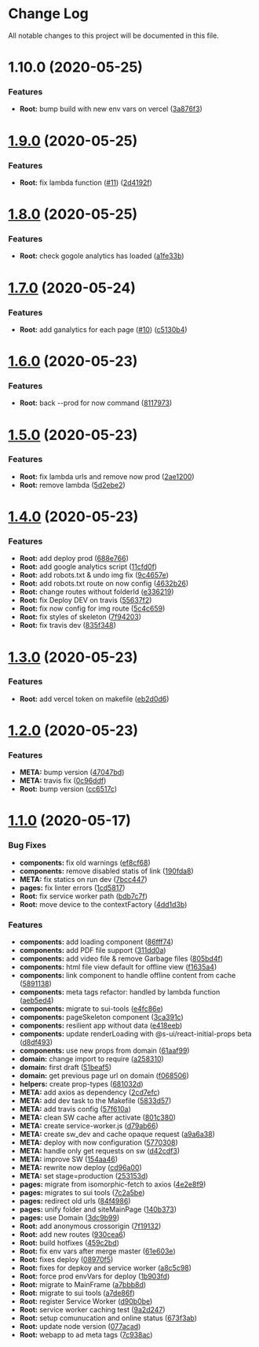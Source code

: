# Change Log

All notable changes to this project will be documented in this file.

# 1.10.0 (2020-05-25)


### Features

* **Root:** bump build with new env vars on vercel ([3a876f3](https://github.com/documents-library/app/commit/3a876f3f63f1f66cddcd599567a616c80f9e309a))



# [1.9.0](https://github.com/documents-library/app/compare/1.8.0...1.9.0) (2020-05-25)


### Features

* **Root:** fix lambda function ([#11](https://github.com/documents-library/app/issues/11)) ([2d4192f](https://github.com/documents-library/app/commit/2d4192f788cbbbe7bde985540e4a838f0ede6a35))



# [1.8.0](https://github.com/documents-library/app/compare/1.7.0...1.8.0) (2020-05-25)


### Features

* **Root:** check gogole analytics has loaded ([a1fe33b](https://github.com/documents-library/app/commit/a1fe33bc0fe6065257e78979bffcce48b56c766f))



# [1.7.0](https://github.com/documents-library/app/compare/1.6.0...1.7.0) (2020-05-24)


### Features

* **Root:** add ganalytics for each page ([#10](https://github.com/documents-library/app/issues/10)) ([c5130b4](https://github.com/documents-library/app/commit/c5130b40af7a72fbaa819302cc530e79e51e0f9a))



# [1.6.0](https://github.com/documents-library/app/compare/1.5.0...1.6.0) (2020-05-23)


### Features

* **Root:** back --prod for now command ([8117973](https://github.com/documents-library/app/commit/811797325633c3af1b5b1a61261482f1d8db2f17))



# [1.5.0](https://github.com/documents-library/app/compare/1.4.0...1.5.0) (2020-05-23)


### Features

* **Root:** fix lambda urls and remove now prod ([2ae1200](https://github.com/documents-library/app/commit/2ae120030a299b399c3514d19542c721171fb166))
* **Root:** remove lambda ([5d2ebe2](https://github.com/documents-library/app/commit/5d2ebe2bfea1cacf4bc3bddb017333e7d193f059))



# [1.4.0](https://github.com/documents-library/app/compare/1.3.0...1.4.0) (2020-05-23)


### Features

* **Root:** add deploy prod ([688e766](https://github.com/documents-library/app/commit/688e76699e8ea5b42100866ad8653561cb312794))
* **Root:** add google analytics script ([11cfd0f](https://github.com/documents-library/app/commit/11cfd0f1d0988988e56b1a8a9afbfb3a78d3814e))
* **Root:** add robots.txt & undo img fix ([9c4657e](https://github.com/documents-library/app/commit/9c4657e7258bdaee147d6bd2c0403eec275e5f49))
* **Root:** add robots.txt route on now config ([4632b26](https://github.com/documents-library/app/commit/4632b264cddc684229251a80d49ac2facb27943b))
* **Root:** change routes without folderId ([e336219](https://github.com/documents-library/app/commit/e33621950661182baad7c34aad924223d92a73db))
* **Root:** fix Deploy DEV on travis ([55637f2](https://github.com/documents-library/app/commit/55637f2f615fd7180094c1df1418214eb0562dae))
* **Root:** fix now config for img route ([5c4c659](https://github.com/documents-library/app/commit/5c4c65937c239c0c76de34f5cd719d5b97637b16))
* **Root:** fix styles of skeleton ([7f94203](https://github.com/documents-library/app/commit/7f942031bb4c67ba3f1b02f363a5fb1c2ba2281c))
* **Root:** fix travis dev ([835f348](https://github.com/documents-library/app/commit/835f348ca7d6eda62b52c51d02fe8a8d43e98efb))



# [1.3.0](https://github.com/documents-library/app/compare/1.2.0...1.3.0) (2020-05-23)


### Features

* **Root:** add vercel token on makefile ([eb2d0d6](https://github.com/documents-library/app/commit/eb2d0d6a2fca0c3f8a141870ad2e243b73bf55fc))



# [1.2.0](https://github.com/documents-library/app/compare/1.1.0...1.2.0) (2020-05-23)


### Features

* **META:** bump version ([47047bd](https://github.com/documents-library/app/commit/47047bd9d5a75a52f8f63eb5472aeb4ebe97e72d))
* **META:** travis fix ([0c96ddf](https://github.com/documents-library/app/commit/0c96ddff6c40b79fe7e81092dc47dc263b549851))
* **Root:** bump version ([cc6517c](https://github.com/documents-library/app/commit/cc6517c76e74b50bc5b1a10f579b695e5e67f74f))



# [1.1.0](https://github.com/documents-library/app/compare/7c2a5bef75e0d9a5986186cf1358103d74069bfb...1.1.0) (2020-05-17)


### Bug Fixes

* **components:** fix old warnings ([ef8cf68](https://github.com/documents-library/app/commit/ef8cf68d772002afac3c1406820ac7f77618da26))
* **components:** remove disabled statis of link ([190fda8](https://github.com/documents-library/app/commit/190fda8cfbcab4fa6e23144e5de85234eb78ebc1))
* **META:** fix statics on run dev ([7bcc447](https://github.com/documents-library/app/commit/7bcc44768bdcff4ee0c556df6a96f755e4066da3))
* **pages:** fix linter errors ([1cd5817](https://github.com/documents-library/app/commit/1cd5817b3ba505d5da7a73b47c65bd502d9cf3b1))
* **Root:** fix service worker path ([bdb7c7f](https://github.com/documents-library/app/commit/bdb7c7fec98d1c16e2733d313a7d4dc29d473c92))
* **Root:** move device to the contextFactory ([4dd1d3b](https://github.com/documents-library/app/commit/4dd1d3be9433f5b64094dc5bbd8d74a037bfda55))


### Features

* **components:** add loading component ([86fff74](https://github.com/documents-library/app/commit/86fff74d6bc04b58007a12fc128f16c1293f3cf6))
* **components:** add PDF file support ([311dd0a](https://github.com/documents-library/app/commit/311dd0ac22776bdd420bd45f2558382643c92519))
* **components:** add video file & remove Garbage files ([805bd4f](https://github.com/documents-library/app/commit/805bd4f4420d5c94e72ea5cda21ef8e5f9217a98))
* **components:** html file view default for offline view ([f1635a4](https://github.com/documents-library/app/commit/f1635a46174d7ba2a4ba40a60054b76d51b22d9b))
* **components:** link component to handle offline content from cache ([5891138](https://github.com/documents-library/app/commit/589113838d4186e35558087328c5559abab96ded))
* **components:** meta tags refactor: handled by lambda function ([aeb5ed4](https://github.com/documents-library/app/commit/aeb5ed4e68e308e964ea899d349e8096e438e499))
* **components:** migrate to sui-tools ([e4fc86e](https://github.com/documents-library/app/commit/e4fc86eb1f68d05f8526010f3ba568a21adc65f5))
* **components:** pageSkeleton component ([3ca391c](https://github.com/documents-library/app/commit/3ca391cafb294bcfb9bab4e89fae75aca31c76d9))
* **components:** resilient app without data ([e418eeb](https://github.com/documents-library/app/commit/e418eeb5843a4cadcbd6d0f7f41a4b1430de571f))
* **components:** update renderLoading with @s-ui/react-initial-props beta ([d8df493](https://github.com/documents-library/app/commit/d8df493a8d31bd1523aa40105a682ded351f5753))
* **components:** use new props from domain ([61aaf99](https://github.com/documents-library/app/commit/61aaf995ab2e257f05c92319fd27bbdbb59fb4ee))
* **domain:** change import to require ([a258310](https://github.com/documents-library/app/commit/a258310d713d93405ee0fb8d1bd5cc98e6850e55))
* **domain:** first draft ([51beaf5](https://github.com/documents-library/app/commit/51beaf5b440751f9c88fa88ab0e247c1b79192aa))
* **domain:** get previous page url on domain ([f068506](https://github.com/documents-library/app/commit/f06850662023680cd1889392a0b2a43a0a924398))
* **helpers:** create prop-types ([681032d](https://github.com/documents-library/app/commit/681032df4825902c5d5929b088837271dfbc68d4))
* **META:** add axios as dependency ([2cd7efc](https://github.com/documents-library/app/commit/2cd7efc8ab73cec9de3e690207c83d3e3f5c153d))
* **META:** add dev task to the Makefile ([5833d57](https://github.com/documents-library/app/commit/5833d57540e4284f75245a971b2c2b80cf05e50b))
* **META:** add travis config ([57f610a](https://github.com/documents-library/app/commit/57f610a3968b02a20cb1c488add3a7c856d1c26b))
* **META:** clean SW cache after activate ([801c380](https://github.com/documents-library/app/commit/801c380751eb8495f28fbb12c212790d3672eb0d))
* **META:** create service-worker.js ([d79ab66](https://github.com/documents-library/app/commit/d79ab662b24136d5abe942b9120606343db981e9))
* **META:** create sw_dev and cache opaque request ([a9a6a38](https://github.com/documents-library/app/commit/a9a6a38d7d08e7781230c45bfe5f7765d675e42f))
* **META:** deploy with now configuration ([5770308](https://github.com/documents-library/app/commit/57703081af7e08f455be79adba4e8b95d939fd18))
* **META:** handle only get requests on sw ([d42cdf3](https://github.com/documents-library/app/commit/d42cdf39178ac3ea5ffd6ea6b9447ccea09b006d))
* **META:** improve SW ([154aa46](https://github.com/documents-library/app/commit/154aa46eda76c57da445791bfe96babef7fa390a))
* **META:** rewrite now deploy ([cd96a00](https://github.com/documents-library/app/commit/cd96a00ce117f8471844ae0fcb4b3f20a2f69044))
* **META:** set stage=production ([253153d](https://github.com/documents-library/app/commit/253153d22a9bff33f657693cb6b5d87f360e6fab))
* **pages:** migrate from isomorphic-fetch to axios ([4e2e8f9](https://github.com/documents-library/app/commit/4e2e8f9c31e4f98024e9cf1a484fc4e467e7d4d9))
* **pages:** migrates to sui tools ([7c2a5be](https://github.com/documents-library/app/commit/7c2a5bef75e0d9a5986186cf1358103d74069bfb))
* **pages:** redirect old urls ([84f4986](https://github.com/documents-library/app/commit/84f498671baffb98ba432234eeb40b50a4af37dd))
* **pages:** unify folder and siteMainPage ([140b373](https://github.com/documents-library/app/commit/140b37308209c6117568d37adac3f34f1459ff70))
* **pages:** use Domain ([3dc9b99](https://github.com/documents-library/app/commit/3dc9b99e92cd186ea654d736c7d07f3500e18042))
* **Root:** add anonymous crossorigin ([7f19132](https://github.com/documents-library/app/commit/7f1913203abccf5b50b88015d079eedab4ae5496))
* **Root:** add new routes ([930cea6](https://github.com/documents-library/app/commit/930cea6fadcc4982e15dde4a9085c0df765f0b6c))
* **Root:** build hotfixes ([459c2bd](https://github.com/documents-library/app/commit/459c2bd5830c731cee1c63cb3f85e1fe3050e578))
* **Root:** fix env vars after merge master ([61e603e](https://github.com/documents-library/app/commit/61e603e76c7630b5ab9dc9136d9809aa8ac8ce63))
* **Root:** fixes deploy ([08970f5](https://github.com/documents-library/app/commit/08970f51783a898733b7c5f16ec515cac6cec7c5))
* **Root:** fixes for depkoy and service worker ([a8c5c98](https://github.com/documents-library/app/commit/a8c5c98ca22e3ffce39b42a278e1d8c6dcbc6c23))
* **Root:** force prod envVars for deploy ([1b903fd](https://github.com/documents-library/app/commit/1b903fda7200e027faeff3ddad4be2434be2e6ad))
* **Root:** migrate to MainFrame ([a7bbb8d](https://github.com/documents-library/app/commit/a7bbb8dbcee5a814406de6b0406600e927e5636b))
* **Root:** migrate to sui tools ([a7de86f](https://github.com/documents-library/app/commit/a7de86fed3a056d5ccbca6f01ba3406d8115e2bb))
* **Root:** register Service Worker ([d90b0be](https://github.com/documents-library/app/commit/d90b0bed25d37b969103d39d78478d9278ab00e0))
* **Root:** service worker caching test ([9a2d247](https://github.com/documents-library/app/commit/9a2d2473df0bf5b95f136fa0a1e0417de5f3e5d5))
* **Root:** setup comunucation and online status ([673f3ab](https://github.com/documents-library/app/commit/673f3ab1da8eb63355dab2dbaa39ea833460ff30))
* **Root:** update node version ([077acad](https://github.com/documents-library/app/commit/077acade984c7192868cefb47fb366d5a95d59bc))
* **Root:** webapp to ad meta tags ([7c938ac](https://github.com/documents-library/app/commit/7c938ac4f287bce48fb8cbe83513119d7e96578b))



